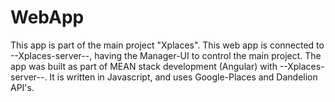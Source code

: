 # WebApp

This app is part of the main project "Xplaces".
This web app is connected to --Xplaces-server--, having the Manager-UI to control the main project.
The app was built as part of MEAN stack development (Angular) with --Xplaces-server--.
It is written in Javascript, and uses Google-Places and Dandelion API's.


